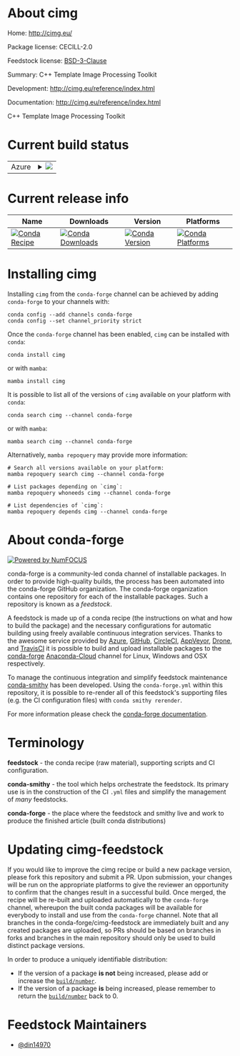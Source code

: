 About cimg
==========

Home: http://cimg.eu/

Package license: CECILL-2.0

Feedstock license: [BSD-3-Clause](https://github.com/conda-forge/cimg-feedstock/blob/main/LICENSE.txt)

Summary: C++ Template Image Processing Toolkit

Development: http://cimg.eu/reference/index.html

Documentation: http://cimg.eu/reference/index.html

C++ Template Image Processing Toolkit

Current build status
====================


<table>
    
  <tr>
    <td>Azure</td>
    <td>
      <details>
        <summary>
          <a href="https://dev.azure.com/conda-forge/feedstock-builds/_build/latest?definitionId=10564&branchName=main">
            <img src="https://dev.azure.com/conda-forge/feedstock-builds/_apis/build/status/cimg-feedstock?branchName=main">
          </a>
        </summary>
        <table>
          <thead><tr><th>Variant</th><th>Status</th></tr></thead>
          <tbody><tr>
              <td>linux_64</td>
              <td>
                <a href="https://dev.azure.com/conda-forge/feedstock-builds/_build/latest?definitionId=10564&branchName=main">
                  <img src="https://dev.azure.com/conda-forge/feedstock-builds/_apis/build/status/cimg-feedstock?branchName=main&jobName=linux&configuration=linux_64_" alt="variant">
                </a>
              </td>
            </tr><tr>
              <td>osx_64</td>
              <td>
                <a href="https://dev.azure.com/conda-forge/feedstock-builds/_build/latest?definitionId=10564&branchName=main">
                  <img src="https://dev.azure.com/conda-forge/feedstock-builds/_apis/build/status/cimg-feedstock?branchName=main&jobName=osx&configuration=osx_64_" alt="variant">
                </a>
              </td>
            </tr><tr>
              <td>win_64</td>
              <td>
                <a href="https://dev.azure.com/conda-forge/feedstock-builds/_build/latest?definitionId=10564&branchName=main">
                  <img src="https://dev.azure.com/conda-forge/feedstock-builds/_apis/build/status/cimg-feedstock?branchName=main&jobName=win&configuration=win_64_" alt="variant">
                </a>
              </td>
            </tr>
          </tbody>
        </table>
      </details>
    </td>
  </tr>
</table>

Current release info
====================

| Name | Downloads | Version | Platforms |
| --- | --- | --- | --- |
| [![Conda Recipe](https://img.shields.io/badge/recipe-cimg-green.svg)](https://anaconda.org/conda-forge/cimg) | [![Conda Downloads](https://img.shields.io/conda/dn/conda-forge/cimg.svg)](https://anaconda.org/conda-forge/cimg) | [![Conda Version](https://img.shields.io/conda/vn/conda-forge/cimg.svg)](https://anaconda.org/conda-forge/cimg) | [![Conda Platforms](https://img.shields.io/conda/pn/conda-forge/cimg.svg)](https://anaconda.org/conda-forge/cimg) |

Installing cimg
===============

Installing `cimg` from the `conda-forge` channel can be achieved by adding `conda-forge` to your channels with:

```
conda config --add channels conda-forge
conda config --set channel_priority strict
```

Once the `conda-forge` channel has been enabled, `cimg` can be installed with `conda`:

```
conda install cimg
```

or with `mamba`:

```
mamba install cimg
```

It is possible to list all of the versions of `cimg` available on your platform with `conda`:

```
conda search cimg --channel conda-forge
```

or with `mamba`:

```
mamba search cimg --channel conda-forge
```

Alternatively, `mamba repoquery` may provide more information:

```
# Search all versions available on your platform:
mamba repoquery search cimg --channel conda-forge

# List packages depending on `cimg`:
mamba repoquery whoneeds cimg --channel conda-forge

# List dependencies of `cimg`:
mamba repoquery depends cimg --channel conda-forge
```


About conda-forge
=================

[![Powered by
NumFOCUS](https://img.shields.io/badge/powered%20by-NumFOCUS-orange.svg?style=flat&colorA=E1523D&colorB=007D8A)](https://numfocus.org)

conda-forge is a community-led conda channel of installable packages.
In order to provide high-quality builds, the process has been automated into the
conda-forge GitHub organization. The conda-forge organization contains one repository
for each of the installable packages. Such a repository is known as a *feedstock*.

A feedstock is made up of a conda recipe (the instructions on what and how to build
the package) and the necessary configurations for automatic building using freely
available continuous integration services. Thanks to the awesome service provided by
[Azure](https://azure.microsoft.com/en-us/services/devops/), [GitHub](https://github.com/),
[CircleCI](https://circleci.com/), [AppVeyor](https://www.appveyor.com/),
[Drone](https://cloud.drone.io/welcome), and [TravisCI](https://travis-ci.com/)
it is possible to build and upload installable packages to the
[conda-forge](https://anaconda.org/conda-forge) [Anaconda-Cloud](https://anaconda.org/)
channel for Linux, Windows and OSX respectively.

To manage the continuous integration and simplify feedstock maintenance
[conda-smithy](https://github.com/conda-forge/conda-smithy) has been developed.
Using the ``conda-forge.yml`` within this repository, it is possible to re-render all of
this feedstock's supporting files (e.g. the CI configuration files) with ``conda smithy rerender``.

For more information please check the [conda-forge documentation](https://conda-forge.org/docs/).

Terminology
===========

**feedstock** - the conda recipe (raw material), supporting scripts and CI configuration.

**conda-smithy** - the tool which helps orchestrate the feedstock.
                   Its primary use is in the construction of the CI ``.yml`` files
                   and simplify the management of *many* feedstocks.

**conda-forge** - the place where the feedstock and smithy live and work to
                  produce the finished article (built conda distributions)


Updating cimg-feedstock
=======================

If you would like to improve the cimg recipe or build a new
package version, please fork this repository and submit a PR. Upon submission,
your changes will be run on the appropriate platforms to give the reviewer an
opportunity to confirm that the changes result in a successful build. Once
merged, the recipe will be re-built and uploaded automatically to the
`conda-forge` channel, whereupon the built conda packages will be available for
everybody to install and use from the `conda-forge` channel.
Note that all branches in the conda-forge/cimg-feedstock are
immediately built and any created packages are uploaded, so PRs should be based
on branches in forks and branches in the main repository should only be used to
build distinct package versions.

In order to produce a uniquely identifiable distribution:
 * If the version of a package **is not** being increased, please add or increase
   the [``build/number``](https://docs.conda.io/projects/conda-build/en/latest/resources/define-metadata.html#build-number-and-string).
 * If the version of a package **is** being increased, please remember to return
   the [``build/number``](https://docs.conda.io/projects/conda-build/en/latest/resources/define-metadata.html#build-number-and-string)
   back to 0.

Feedstock Maintainers
=====================

* [@din14970](https://github.com/din14970/)

